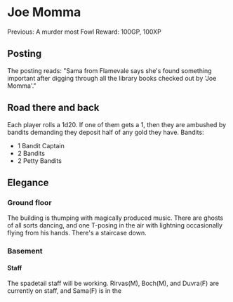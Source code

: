 # Joe Momma
Previous: A murder most Fowl
Reward: 100GP, 100XP

## Posting
The posting reads:
"Sama from Flamevale says she's found something important after digging through
all the library books checked out by 'Joe Momma'."

## Road there and back
Each player rolls a 1d20. If one of them gets a 1, then they are ambushed by
bandits demanding they deposit half of any gold they have.
Bandits:
- 1 Bandit Captain
- 2 Bandits
- 2 Petty Bandits

## Elegance

### Ground floor
The building is thumping with magically produced music. There are ghosts of
all sorts dancing, and one T-posing in the air with lightning occasionally
flying from his hands.  There's a staircase down.

### Basement

#### Staff
The spadetail staff will be working. 
Rirvas(M), Boch(M), and Duvra(F) are currently on staff, and Sama(F) is in the

